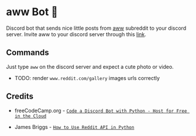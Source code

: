# aww Bot :dog:

Discord bot that sends nice little posts from [aww](https://www.reddit.com/r/aww/) subreddit to your discord server. Invite aww to your discord server through this [link](https://discord.com/api/oauth2/authorize?client_id=977631578916290620&permissions=274877958144&scope=bot).

## Commands 

Just type `aww` on the discord server and expect a cute photo or video.

* TODO: render `www.reddit.com/gallery` images urls correctly

## Credits

- freeCodeCamp.org - [`Code a Discord Bot with Python - Host for Free in the Cloud`](https://youtu.be/SPTfmiYiuok)

- James Briggs - [`How to Use Reddit API in Python`](https://towardsdatascience.com/how-to-use-the-reddit-api-in-python-5e05ddfd1e5c)
